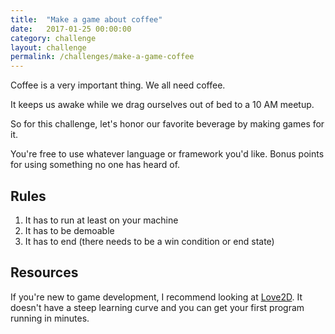 ```yaml
---
title:  "Make a game about coffee"
date:   2017-01-25 00:00:00
category: challenge
layout: challenge
permalink: /challenges/make-a-game-coffee
---
```

Coffee is a very important thing. We all need coffee. 

It keeps us awake while we drag ourselves out of bed to a 10 AM meetup.

So for this challenge, let's honor our favorite beverage by making games for it.

You're free to use whatever language or framework you'd like. Bonus points for
using something no one has heard of.

## Rules
1. It has to run at least on your machine
2. It has to be demoable
3. It has to end (there needs to be a win condition or end state)


## Resources
If you're new to game development, I recommend looking at [Love2D](https://love2d.org/).
It doesn't have a steep learning curve and you can get your first program running in minutes.
